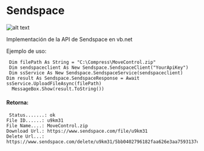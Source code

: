 # Sendspace

![alt text](https://www.sendspace.com/graphics/header/logo.png "sendspace")


Implementación de la API de Sendspace en vb.net


Ejemplo de uso:
```vb.net
 Dim filePath As String = "C:\Compress\MoveControl.zip"
 Dim sendspaceclient As New Sendspace.SendspaceClient("YourApiKey")
 Dim ssService As New Sendspace.SendspaceService(sendspaceclient)
Dim result As Sendspace.SendspaceResponse = Await ssService.UploadFileAsync(filePath)
  MessageBox.Show(result.ToString())
```

#### Retorna:
````
 Status.......: ok
File ID......: u9km31
File Name....: MoveControl.zip
Download Url.: https://www.sendspace.com/file/u9km31
Delete Url...: https://www.sendspace.com/delete/u9km31/5bb0402796182faa626e3aa7593137c7
````
